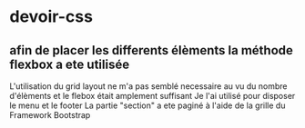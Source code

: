 # devoir-css
## afin de placer les differents élèments la méthode flexbox a ete utilisée
 L'utilisation du grid layout ne m'a pas semblé necessaire au vu du nombre d'élèments et le flebox était amplement suffisant 
 Je l'ai utilisé pour disposer le menu et le footer
 La partie "section" a ete paginé à l'aide de la grille du Framework Bootstrap 
